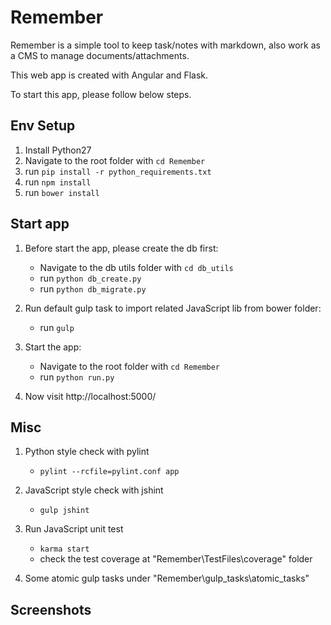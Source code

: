 # Remember
Remember is a simple tool to keep task/notes with markdown, also work as  a CMS to manage documents/attachments.  

This web app is created with Angular and Flask. 

To start this app, please follow below steps.


## Env Setup 

1. Install Python27
2. Navigate to the root folder with `cd Remember`
3. run `pip install -r python_requirements.txt` 
4. run `npm install`
5. run `bower install`


## Start app

1. Before start the app, please create the db first:

	- Navigate to the db utils folder with `cd db_utils`
	- run `python db_create.py` 
	- run `python db_migrate.py`
	
2. Run default gulp task to import related JavaScript lib from bower folder:

	- run `gulp`

3. Start the app:

	- Navigate to the root folder with `cd Remember`
	- run `python run.py`

4. Now visit http://localhost:5000/


## Misc

1. Python style check with pylint

    - `pylint --rcfile=pylint.conf app` 

2. JavaScript style check with jshint

    - `gulp jshint`     
    
3. Run JavaScript unit test

    - `karma start`
    - check the test coverage at "Remember\TestFiles\coverage\" folder
    
4. Some atomic gulp tasks under "Remember\gulp_tasks\atomic_tasks\"    


## Screenshots


